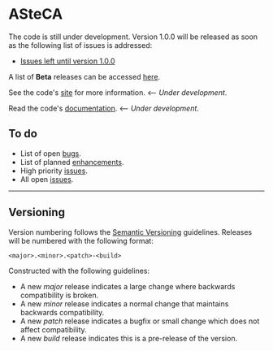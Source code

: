 # ASteCA

The code is still under development. Version 1.0.0 will be released as soon as
the following list of issues is addressed:

* [Issues left until version 1.0.0][1]

A list of **Beta** releases can be accessed [here][2].

See the code's [site][3] for more information. <-- *Under development*.

Read the code's [documentation][9]. <-- *Under development*.

## To do

* List of open [bugs][4].
* List of planned [enhancements][5].
* High priority [issues][6].
* All open [issues][7].

***

## Versioning

Version numbering follows the [Semantic Versioning][8] guidelines. Releases will be numbered
with the following format:

`<major>.<minor>.<patch>-<build>`

Constructed with the following guidelines:

* A new *major* release indicates a large change where backwards compatibility is broken.
* A new *minor* release indicates a normal change that maintains backwards compatibility.
* A new *patch* release indicates a bugfix or small change which does not affect compatibility.
* A new *build* release indicates this is a pre-release of the version.

[1]: https://github.com/Gabriel-p/asteca/milestones/v1.0.0
[2]: https://github.com/Gabriel-p/asteca/releases
[3]: http://gabriel-p.github.io/asteca/
[4]: https://github.com/Gabriel-p/asteca/issues?q=is%3Aopen+is%3Aissue+label%3Abug
[5]: https://github.com/Gabriel-p/asteca/issues?q=is%3Aopen+is%3Aissue+label%3Aenhancement
[6]: https://github.com/Gabriel-p/asteca/issues?q=is%3Aopen+is%3Aissue+label%3Ap%3Ahigh
[7]: https://github.com/Gabriel-p/asteca/issues
[8]: http://semver.org/
[9]: http://asteca.rtfd.org/